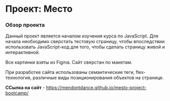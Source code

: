 # Проект: Место

### Обзор проекта

Данный проект является началом изучения курса по JavaScript. Для начала необходимо сверстать тестовую страницу, чтобы впоследствии использовать JavaScript-код для того, чтобы сделать страницу живой и интерактивной.

Все картинки взяты из Figma. Сайт сверстан по макетам.

При разработке сайта использованы семантические теги, flex-технология, различные виды позиционирования объектов на странице.

**ССылка на сайт** - https://mendontdance.github.io/mesto-project-bootcamp/ 

